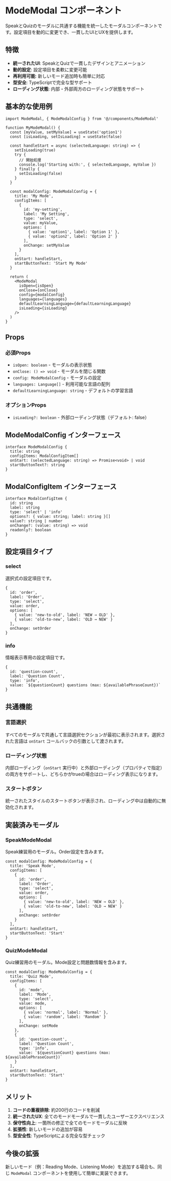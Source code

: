 # ModeModal コンポーネント

SpeakとQuizのモーダルに共通する機能を統一したモーダルコンポーネントです。設定項目を動的に変更でき、一貫したUIとUXを提供します。

## 特徴

- **統一されたUI**: SpeakとQuizで一貫したデザインとアニメーション
- **動的設定**: 設定項目を柔軟に変更可能
- **再利用可能**: 新しいモード追加時も簡単に対応
- **型安全**: TypeScriptで完全な型サポート
- **ローディング状態**: 内部・外部両方のローディング状態をサポート

## 基本的な使用例

```tsx
import ModeModal, { ModeModalConfig } from '@/components/ModeModal'

function MyModeModal() {
  const [myValue, setMyValue] = useState('option1')
  const [isLoading, setIsLoading] = useState(false)

  const handleStart = async (selectedLanguage: string) => {
    setIsLoading(true)
    try {
      // 開始処理
      console.log('Starting with:', { selectedLanguage, myValue })
    } finally {
      setIsLoading(false)
    }
  }

  const modalConfig: ModeModalConfig = {
    title: 'My Mode',
    configItems: [
      {
        id: 'my-setting',
        label: 'My Setting',
        type: 'select',
        value: myValue,
        options: [
          { value: 'option1', label: 'Option 1' },
          { value: 'option2', label: 'Option 2' }
        ],
        onChange: setMyValue
      }
    ],
    onStart: handleStart,
    startButtonText: 'Start My Mode'
  }

  return (
    <ModeModal
      isOpen={isOpen}
      onClose={onClose}
      config={modalConfig}
      languages={languages}
      defaultLearningLanguage={defaultLearningLanguage}
      isLoading={isLoading}
    />
  )
}
```

## Props

### 必須Props

- `isOpen: boolean` - モーダルの表示状態
- `onClose: () => void` - モーダルを閉じる関数
- `config: ModeModalConfig` - モーダルの設定
- `languages: Language[]` - 利用可能な言語の配列
- `defaultLearningLanguage: string` - デフォルトの学習言語

### オプションProps

- `isLoading?: boolean` - 外部ローディング状態（デフォルト: false）

## ModeModalConfig インターフェース

```tsx
interface ModeModalConfig {
  title: string
  configItems: ModalConfigItem[]
  onStart: (selectedLanguage: string) => Promise<void> | void
  startButtonText?: string
}
```

## ModalConfigItem インターフェース

```tsx
interface ModalConfigItem {
  id: string
  label: string
  type: 'select' | 'info'
  options?: { value: string; label: string }[]
  value?: string | number
  onChange?: (value: string) => void
  readonly?: boolean
}
```

## 設定項目タイプ

### select
選択式の設定項目です。

```tsx
{
  id: 'order',
  label: 'Order',
  type: 'select',
  value: order,
  options: [
    { value: 'new-to-old', label: 'NEW → OLD' },
    { value: 'old-to-new', label: 'OLD → NEW' }
  ],
  onChange: setOrder
}
```

### info
情報表示専用の設定項目です。

```tsx
{
  id: 'question-count',
  label: 'Question Count',
  type: 'info',
  value: `${questionCount} questions (max: ${availablePhraseCount})`
}
```

## 共通機能

### 言語選択
すべてのモーダルで共通して言語選択セクションが最初に表示されます。選択された言語は `onStart` コールバックの引数として渡されます。

### ローディング状態
内部ローディング（`onStart` 実行中）と外部ローディング（プロパティで指定）の両方をサポートし、どちらかがtrueの場合はローディング表示になります。

### スタートボタン
統一されたスタイルのスタートボタンが表示され、ローディング中は自動的に無効化されます。

## 実装済みモーダル

### SpeakModeModal
Speak練習用のモーダル。Order設定を含みます。

```tsx
const modalConfig: ModeModalConfig = {
  title: 'Speak Mode',
  configItems: [
    {
      id: 'order',
      label: 'Order',
      type: 'select',
      value: order,
      options: [
        { value: 'new-to-old', label: 'NEW → OLD' },
        { value: 'old-to-new', label: 'OLD → NEW' }
      ],
      onChange: setOrder
    }
  ],
  onStart: handleStart,
  startButtonText: 'Start'
}
```

### QuizModeModal
Quiz練習用のモーダル。Mode設定と問題数情報を含みます。

```tsx
const modalConfig: ModeModalConfig = {
  title: 'Quiz Mode',
  configItems: [
    {
      id: 'mode',
      label: 'Mode',
      type: 'select',
      value: mode,
      options: [
        { value: 'normal', label: 'Normal' },
        { value: 'random', label: 'Random' }
      ],
      onChange: setMode
    },
    {
      id: 'question-count',
      label: 'Question Count',
      type: 'info',
      value: `${questionCount} questions (max: ${availablePhraseCount})`
    }
  ],
  onStart: handleStart,
  startButtonText: 'Start'
}
```

## メリット

1. **コードの重複排除**: 約200行のコードを削減
2. **統一されたUX**: 全てのモードモーダルで一貫したユーザーエクスペリエンス
3. **保守性向上**: 一箇所の修正で全てのモードモーダルに反映
4. **拡張性**: 新しいモードの追加が容易
5. **型安全性**: TypeScriptによる完全な型チェック

## 今後の拡張

新しいモード（例：Reading Mode、Listening Mode）を追加する場合も、同じ `ModeModal` コンポーネントを使用して簡単に実装できます。

